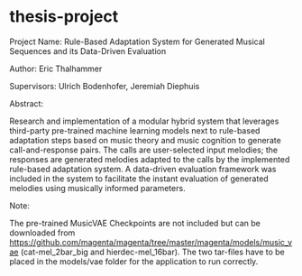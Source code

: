 # thesis-project

Project Name: Rule-Based Adaptation System for Generated Musical Sequences and its Data-Driven Evaluation

Author: Eric Thalhammer

Supervisors: Ulrich Bodenhofer, Jeremiah Diephuis


Abstract:

Research and implementation of a modular hybrid system that leverages third-party pre-trained machine learning models next to rule-based adaptation steps based on music theory and music cognition to generate call-and-response pairs. The calls are user-selected input melodies; the responses are generated melodies adapted to the calls by the implemented rule-based adaptation system.
A data-driven evaluation framework was included in the system to facilitate the instant evaluation of generated melodies using musically informed parameters.


Note:

The pre-trained MusicVAE Checkpoints are not included but can be downloaded from https://github.com/magenta/magenta/tree/master/magenta/models/music_vae (cat-mel_2bar_big and hierdec-mel_16bar). The two tar-files have to be placed in the models/vae folder for the application to run correctly.